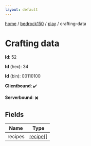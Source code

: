 ```yaml
---
layout: default
---
```


[home](/)  /  [bedrock150](/protocol/bedrock150)  /  [play](/protocol/bedrock150/play)  /  crafting-data

# Crafting data

**Id**: 52

**Id** (hex): 34

**Id** (bin): 00110100

**Clientbound**: ✔️

**Serverbound**: ✖️

## Fields

Name | Type
---|---
recipes | [recipe](/protocol/bedrock150/types/recipe)[]
